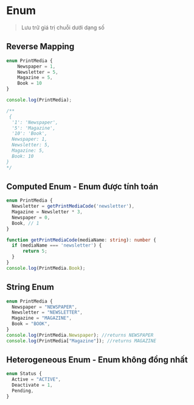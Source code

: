 # Enum
> Lưu trữ giá trị chuỗi dưới dạng số

## Reverse Mapping 

```ts
enum PrintMedia {
    Newspaper = 1,
    Newsletter = 5,
    Magazine = 5,
    Book = 10
}

console.log(PrintMedia);

/**
 {
  '1': 'Newspaper',
  '5': 'Magazine',
  '10': 'Book',
  Newspaper: 1,
  Newsletter: 5,
  Magazine: 5,
  Book: 10
}
*/
```

## Computed Enum - Enum được tính toán

```ts
enum PrintMedia {
  Newsletter = getPrintMediaCode('newsletter'),
  Magazine = Newsletter * 3,
  Newspaper = 0,
  Book, // 1
}

function getPrintMediaCode(mediaName: string): number {
  if (mediaName === 'newsletter') {
      return 5;
  }
}
console.log(PrintMedia.Book);
```

## String Enum

```ts
enum PrintMedia {
  Newspaper = "NEWSPAPER",
  Newsletter = "NEWSLETTER",
  Magazine = "MAGAZINE",
  Book = "BOOK",
}
console.log(PrintMedia.Newspaper); //returns NEWSPAPER
console.log(PrintMedia["Magazine"]); //returns MAGAZINE
```


## Heterogeneous Enum - Enum không đồng nhất

```ts
enum Status {
  Active = "ACTIVE",
  Deactivate = 1,
  Pending,
}
```